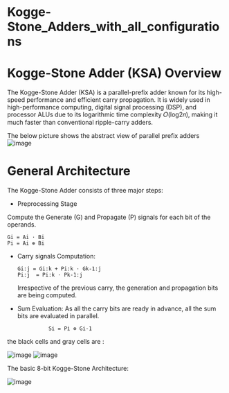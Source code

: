 # Kogge-Stone_Adders_with_all_configurations


# Kogge-Stone Adder (KSA) Overview
The Kogge-Stone Adder (KSA) is a parallel-prefix adder known for its high-speed performance and efficient carry propagation. It is widely used in high-performance computing, digital signal processing (DSP), and processor ALUs due to its logarithmic time complexity 
𝑂(log2𝑛), making it much faster than conventional ripple-carry adders.

The below picture shows the abstract view of parallel prefix adders
![image](https://github.com/user-attachments/assets/07d2796b-14a9-47e5-833e-2063231b9620)

# General Architecture
The Kogge-Stone Adder consists of three major steps:

* Preprocessing Stage

Compute the Generate (G) and Propagate (P) signals for each bit of the operands.

    Gi = Ai ⋅ Bi 
    Pi = Ai ⊕ Bi 

* Carry signals Computation:

      Gi:j = Gi:k + Pi:k ⋅ Gk-1:j 
      Pi:j  = Pi:k ⋅ Pk-1:j

    Irrespective of the previous carry, the generation and propagation bits are being computed.

* Sum Evaluation: As all the carry bits are ready in advance, all the sum bits are evaluated in parallel.

  
				Si = Pi ⊕ Gi-1 


the black cells and gray cells are :


![image](https://github.com/user-attachments/assets/1116cb66-e0ef-4a63-ab2c-97dc8e488679)   ![image](https://github.com/user-attachments/assets/98d073d0-8660-429e-85f6-e0ee7f43156e)

The basic 8-bit Kogge-Stone Architecture:


![image](https://github.com/user-attachments/assets/ef7fcc4f-d8a9-4cf3-9904-1a1d1c338e89)





